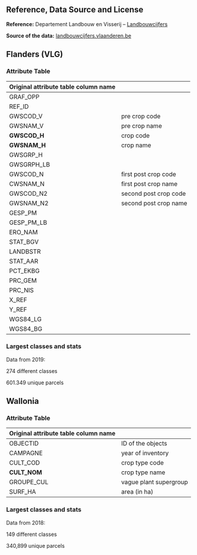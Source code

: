 ## Reference, Data Source and License
**Reference:** Departement Landbouw en Visserij – [Landbouwcijfers](www.vlaanderen.be/landbouwcijfers)

**Source of the data:** [landbouwcijfers.vlaanderen.be](https://landbouwcijfers.vlaanderen.be/open-geodata-landbouwgebruikspercelen)

## Flanders (VLG)

### Attribute Table
| Original attribute table column name |           |
| ------------------------------------ | --------- |
|  GRAF_OPP | |
|  REF_ID | |
|  GWSCOD_V | pre crop code |
|  GWSNAM_V | pre crop name |
|  **GWSCOD_H** | crop code |
|  **GWSNAM_H** | crop name |
|  GWSGRP_H | |
|  GWSGRPH_LB | |
|  GWSCOD_N | first post crop code |
|  CWSNAM_N | first post crop name|
|  GWSCOD_N2 | second post crop code |
|  GWSNAM_N2 | second post crop name |
|  GESP_PM | |
|  GESP_PM_LB | |
|  ERO_NAM | |
|  STAT_BGV | |
|  LANDBSTR | |
|  STAT_AAR | |
|  PCT_EKBG | |
|  PRC_GEM | |
|  PRC_NIS | |
|  X_REF | |
|  Y_REF | |
|  WGS84_LG | |
|  WGS84_BG | |

### Largest classes and stats
Data from 2019:

274 different classes

601.349 unique parcels

## Wallonia

### Attribute Table
| Original attribute table column name |           |
| ------------------------------------ | --------- |
| OBJECTID | ID of the objects |
| CAMPAGNE | year of inventory |
| CULT_COD | crop type code |
| **CULT_NOM** | crop type name |
| GROUPE_CUL | vague plant supergroup |
| SURF_HA | area (in ha) |

### Largest classes and stats
Data from 2018:

149  different classes

340,899 unique parcels
